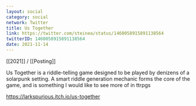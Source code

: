 ```yaml
---
layout: social
category: social
network: Twitter
title: Us Together
link: https://twitter.com/steinea/status/1460058915891138564
twitterID: 1460058915891138564
date: 2021-11-14
---
```


[[2021]] / [[Posting]]

Us Together is a riddle-telling game designed to be played by denizens of a solarpunk setting. A smart riddle generation mechanic forms the core of the game, and is something I would like to see more of in ttrpgs

<https://larkspurious.itch.io/us-together>
